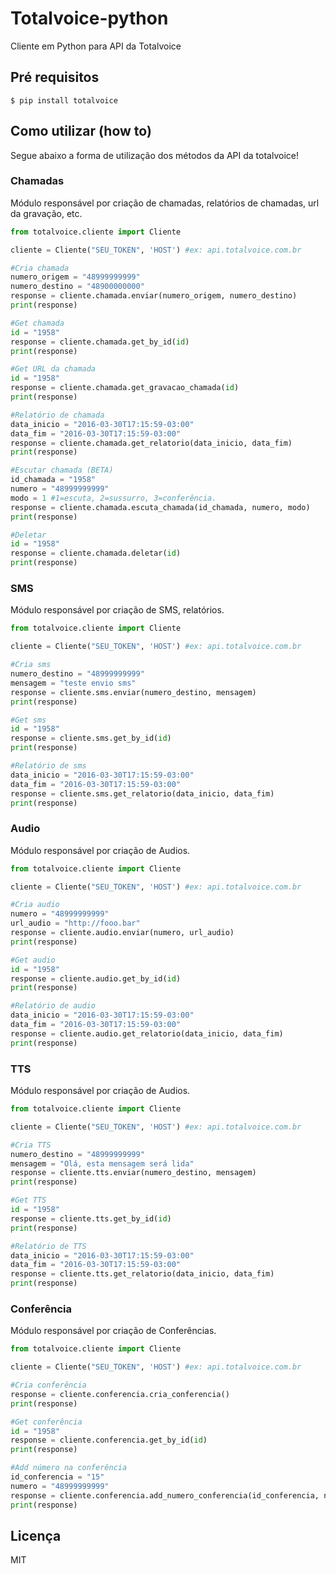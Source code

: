# Totalvoice-python
Cliente em Python para API da Totalvoice

## Pré requisitos

```
$ pip install totalvoice
```

## Como utilizar (how to)

Segue abaixo a forma de utilização dos métodos da API da totalvoice!

### Chamadas
Módulo responsável por criação de chamadas, relatórios de chamadas, url da gravação, etc.


```python
from totalvoice.cliente import Cliente

cliente = Cliente("SEU_TOKEN", 'HOST') #ex: api.totalvoice.com.br

#Cria chamada
numero_origem = "48999999999"
numero_destino = "48900000000"
response = cliente.chamada.enviar(numero_origem, numero_destino)
print(response)

#Get chamada
id = "1958"
response = cliente.chamada.get_by_id(id)
print(response)

#Get URL da chamada
id = "1958"
response = cliente.chamada.get_gravacao_chamada(id) 
print(response)

#Relatório de chamada
data_inicio = "2016-03-30T17:15:59-03:00"
data_fim = "2016-03-30T17:15:59-03:00"
response = cliente.chamada.get_relatorio(data_inicio, data_fim)
print(response)

#Escutar chamada (BETA)
id_chamada = "1958"
numero = "48999999999"
modo = 1 #1=escuta, 2=sussurro, 3=conferência.
response = cliente.chamada.escuta_chamada(id_chamada, numero, modo)
print(response)

#Deletar
id = "1958"
response = cliente.chamada.deletar(id)
print(response)


```

### SMS
Módulo responsável por criação de SMS, relatórios.

```python
from totalvoice.cliente import Cliente

cliente = Cliente("SEU_TOKEN", 'HOST') #ex: api.totalvoice.com.br

#Cria sms
numero_destino = "48999999999"
mensagem = "teste envio sms"
response = cliente.sms.enviar(numero_destino, mensagem)
print(response)

#Get sms
id = "1958"
response = cliente.sms.get_by_id(id)
print(response)

#Relatório de sms
data_inicio = "2016-03-30T17:15:59-03:00"
data_fim = "2016-03-30T17:15:59-03:00"
response = cliente.sms.get_relatorio(data_inicio, data_fim)
print(response)

```

### Audio
Módulo responsável por criação de Audios.

```python
from totalvoice.cliente import Cliente

cliente = Cliente("SEU_TOKEN", 'HOST') #ex: api.totalvoice.com.br

#Cria audio
numero = "48999999999"
url_audio = "http://fooo.bar"
response = cliente.audio.enviar(numero, url_audio)
print(response)

#Get audio
id = "1958"
response = cliente.audio.get_by_id(id)
print(response)

#Relatório de audio
data_inicio = "2016-03-30T17:15:59-03:00"
data_fim = "2016-03-30T17:15:59-03:00"
response = cliente.audio.get_relatorio(data_inicio, data_fim)
print(response)

```

### TTS
Módulo responsável por criação de Audios.

```python
from totalvoice.cliente import Cliente

cliente = Cliente("SEU_TOKEN", 'HOST') #ex: api.totalvoice.com.br

#Cria TTS
numero_destino = "48999999999"
mensagem = "Olá, esta mensagem será lida"
response = cliente.tts.enviar(numero_destino, mensagem)
print(response)

#Get TTS
id = "1958"
response = cliente.tts.get_by_id(id)
print(response)

#Relatório de TTS
data_inicio = "2016-03-30T17:15:59-03:00"
data_fim = "2016-03-30T17:15:59-03:00"
response = cliente.tts.get_relatorio(data_inicio, data_fim)
print(response)

```

### Conferência
Módulo responsável por criação de Conferências.

```python
from totalvoice.cliente import Cliente

cliente = Cliente("SEU_TOKEN", 'HOST') #ex: api.totalvoice.com.br

#Cria conferência
response = cliente.conferencia.cria_conferencia()
print(response)

#Get conferência
id = "1958"
response = cliente.conferencia.get_by_id(id)
print(response)

#Add número na conferência
id_conferencia = "15"
numero = "48999999999"
response = cliente.conferencia.add_numero_conferencia(id_conferencia, numero)
print(response)

```


## Licença

MIT
